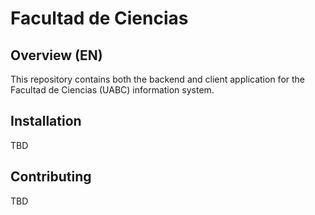 # Facultad de Ciencias

## Overview (EN)
This repository contains both the backend and client application for the Facultad de Ciencias (UABC) information system.

## Installation
TBD

## Contributing
TBD
